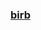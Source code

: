 ### [birb](https://rentry.co/rafag)
<img alt="" src=https://i.pinimg.com/564x/e0/22/7e/e0227ec9b01f9a5b652b0f5a0326a341.jpg>

>
